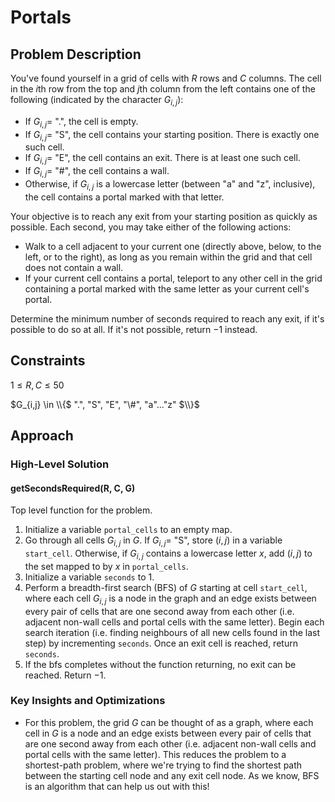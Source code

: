 # Portals

## Problem Description

You've found yourself in a grid of cells with $R$ rows and $C$ columns. The cell in the $i\text{th}$ row from the top and $j\text{th}$ column from the left contains one of the following (indicated by the character $G_{i,j}$):
- If $G_{i,j} =$ ".", the cell is empty.
- If $G_{i,j} =$ "S", the cell contains your starting position. There is exactly one such cell.
- If $G_{i,j} =$ "E", the cell contains an exit. There is at least one such cell.
- If $G_{i,j} =$ "#", the cell contains a wall.
- Otherwise, if $G_{i,j}$ is a lowercase letter (between "a" and "z", inclusive), the cell contains a portal marked with that letter.

Your objective is to reach any exit from your starting position as quickly as possible. Each second, you may take either of the following actions:
- Walk to a cell adjacent to your current one (directly above, below, to the left, or to the right), as long as you remain within the grid and that cell does not contain a wall.
- If your current cell contains a portal, teleport to any other cell in the grid containing a portal marked with the same letter as your current cell's portal.

Determine the minimum number of seconds required to reach any exit, if it's possible to do so at all. If it's not possible, return $-1$ instead.

## Constraints

$1 \leq R,C \leq 50$

$G_{i,j} \in \\{$ ".", "S", "E", "\#", "a"..."z" $\\}$

## Approach

### High-Level Solution

#### getSecondsRequired(R, C, G)

Top level function for the problem.

1. Initialize a variable ```portal_cells``` to an empty map.
2. Go through all cells $G_{i,j}$ in $G$. If $G_{i,j}=$ "S", store $(i,j)$ in a variable ```start_cell```. Otherwise, if $G_{i,j}$ contains a lowercase letter $x$, add $(i,j)$ to the set mapped to by $x$ in ```portal_cells```.
3. Initialize a variable ```seconds``` to 1.
4. Perform a breadth-first search (BFS) of $G$ starting at cell ```start_cell```, where each cell $G_{i,j}$ is a node in the graph and an edge exists between every pair of cells that are one second away from each other (i.e. adjacent non-wall cells and portal cells with the same letter). Begin each search iteration (i.e. finding neighbours of all new cells found in the last step) by incrementing ```seconds```. Once an exit cell is reached, return ```seconds```.
5. If the bfs completes without the function returning, no exit can be reached. Return $-1$.

### Key Insights and Optimizations

- For this problem, the grid $G$ can be thought of as a graph, where each cell in $G$ is a node and an edge exists between every pair of cells that are one second away from each other (i.e. adjacent non-wall cells and portal cells with the same letter). This reduces the problem to a shortest-path problem, where we're trying to find the shortest path between the starting cell node and any exit cell node. As we know, BFS is an algorithm that can help us out with this!